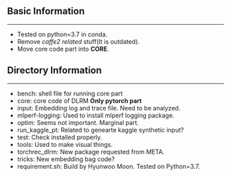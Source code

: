 ## Basic Information
---
- Tested on python=3.7 in conda.
- Remove *caffe2 related* stuff(It is outdated).
- Move core code part into **CORE**.

## Directory Information
---
- bench: shell file for running core part
- core: core code of DLRM **Only pytorch part**
- input: Embedding log and trace file. Need to be analyzed.
- mlperf-logging: Used to install mlperf logging package.
- optim: Seems not important. Marginal part.
- run_kaggle_pt: Related to genearte kaggle synthetic input?
- test: Check installed properly.
- tools: Used to make visual things.
- torchrec_dlrm: New package requested from META.
- tricks: New embedding bag code?
- requirement.sh: Build by Hyunwoo Moon. Tested on Python=3.7.
 
